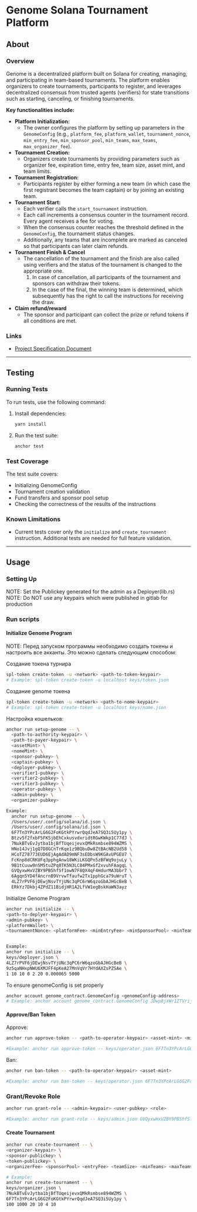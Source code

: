 # Genome Solana Tournament Platform

## About

### Overview

Genome is a decentralized platform built on Solana for creating, managing, and participating in team-based tournaments. The platform enables organizers to create tournaments, participants to register, and leverages decentralized consensus from trusted agents (verifiers) for state transitions such as starting, canceling, or finishing tournaments.

**Key functionalities include:**

- **Platform Initialization:**  
  - The owner configures the platform by setting up parameters in the `GenomeConfig` (e.g., `platform_fee`, `platform_wallet`, `tournament_nonce`, `min_entry_fee`, `min_sponsor_pool`, `min_teams`, `max_teams`, `max_organizer_fee`).
- **Tournament Creation:**  
  - Organizers create tournaments by providing parameters such as organizer fee, expiration time, entry fee, team size, asset mint, and team limits.
- **Tournament Registration:**  
  - Participants register by either forming a new team (in which case the first registrant becomes the team captain) or by joining an existing team.
- **Tournament Start:**  
  - Each verifier calls the `start_tournament` instruction.  
  - Each call increments a consensus counter in the tournament record. Every agent receives a fee for voting.
  - When the consensus counter reaches the threshold defined in the `GenomeConfig`, the tournament status changes.
  - Additionally, any teams that are incomplete are marked as canceled so that participants can later claim refunds.
- **Tournament Finish & Cancel**  
  - The cancellation of the tournament and the finish are also called using verifiers and the status of the tournament is changed to the appropriate one.
    1. In case of cancellation, all participants of the tournament and sponsors can withdraw their tokens.
    2. In the case of the final, the winning team is determined, which subsequently has the right to call the instructions for receiving the draw.
- **Claim refund/reward**
  - The sponsor and participant can collect the prize or refund tokens if all conditions are met.

### Links

- [Project Specification Document](https://entangle.atlassian.net/wiki/spaces/ENTN/pages/264339472/Team+tournament+single+chain)

---

## Testing

### Running Tests

To run tests, use the following command:

1. Install dependencies:

    ```sh
    yarn install
    ```

2. Run the test suite:

    ```sh
    anchor test
    ```

### Test Coverage

The test suite covers:

- Initializing GenomeConfig
- Tournament creation validation
- Fund transfers and sponsor pool setup
- Checking the correctness of the results of the instructions

### Known Limitations

- Current tests cover only the `initialize` and `create_tournament` instruction. Additional tests are needed for full feature validation.

---

## Usage

### Setting Up

NOTE: Set the Publickey generated for the admin as a Deployer(lib.rs)
NOTE: Do NOT use any keypairs which were published in gitlab for production

### Run scripts

#### Initialize Genome Program

NOTE: Перед запуском программы необходимо создать токены и настроить все акканты. Это можно сделать следующим способом:

Создание токена турнира

```sh
spl-token create-token -u <network> <path-to-token-keypair>
# Example: spl-token create-token -u localhost keys/token.json
```

Создание genome токена

```sh
spl-token create-token -u <network> <path-to-nome-keypair>
# Example: spl-token create-token -u localhost keys/nome.json
```

Настройка кошельков:

```sh
anchor run setup-genome -- \
  <path-to-authority-keypair> \
  <path-to-payer-keypair> \
  <assetMint> \
  <nomeMint> \
  <sponsor-pubkey> \
  <captain-pubkey> \
  <deployer-pubkey> \
  <verifier1-pubkey> \
  <verifier2-pubkey> \
  <verifier3-pubkey> \
  <operator-pubkey> \
  <admin-pubkey> \
  <organizer-pubkey>

Example: 
  anchor run setup-genome -- \
  /Users/user/.config/solana/id.json \
  /Users/user/.config/solana/id.json \
  6F7Tn3YPcArLG6G2FoKGtkPYrwrQqdJeA7SQ3i5Uy1py \
  Btzv5f2fxbF5FKSjbEhCxkusvdxridtRGwKWkp1C77dJ \
  7NukBTvEvJytba1bjBfTUqeijevxQMkRsmbse894WZMS \
  HNo14Jvj1gQ7D8GCnTrKqe1z9BQbuDw8ZtBAcNB2Ud58 \
  HCoTZ78773EUD6EjAgAdAD9mNF3sEDbsW9KGAvUPGEU7 \
  FcKnp8dCRKUFq3pphgAnw18WKiLKGQPn5zBFWq9ojuLy \
  9B1tCuuw9nSM5tuZPq8TK5N3LC84PMxGf2xvuhFAagqL \
  GVQyxwHxVZBY9PB5hfSf1owN7F8QX4qF4HdurMA3bbr7 \
  6Agqn5YD4fAncrnB9VrvwTfaufw2Tx1pphGca79uWruT \
  4LZ7rPVF6jDEwjNsvTYjUNc3qPC6rW6qzoGbAJHGcBeB \
  ERkYz7Dkbj4ZPdZ11BidjHR1A2LfVW1egBskHaWN3ayz
```

Initialize Genome Program

```sh
anchor run initialize -- \
<path-to-deplyer-keypair> \
<admin-pubkey> \
<platformWallet> \
<tournamentNonce> <platformFee> <minEntryFee> <minSponsorPool> <minTeams> <maxTeams> <falsePrecision> <maxOrganizerFee>


Example:
anchor run initialize -- \
keys/deployer.json \
4LZ7rPVF6jDEwjNsvTYjUNc3qPC6rW6qzoGbAJHGcBeB \
9z5qaNHxpNWU6XMJFF4pKeA27MnVqVr7HYdAXZsPZSAe \
1 10 10 0 2 20 0.000065 5000
```

To ensure genomeConfig is set properly

```sh
anchor account genome_contract.GenomeConfig <genomeConfig-address>
# Example: anchor account genome_contract.GenomeConfig JDwp8jxWr1ZTVrij5tRevrcgnfnPF8ZcmYgAYBch7UYb
```

#### Approve/Ban Token

Approve:

```sh
anchor run approve-token -- <path-to-operator-keypair> <asset-mint> <minSponsorPool> <minEntryFee>

#Example: anchor run approve-token -- keys/operator.json 6F7Tn3YPcArLG6G2FoKGtkPYrwrQqdJeA7SQ3i5Uy1py 1000 100
```

Ban:

```sh
anchor run ban-token -- <path-to-operator-keypair> <asset-mint>

#Example: anchor run ban-token -- keys/operator.json 6F7Tn3YPcArLG6G2FoKGtkPYrwrQqdJeA7SQ3i5Uy1py
```

### Grant/Revoke Role

```sh
anchor run grant-role -- <admin-keypair> <user-pubkey> <role>

#Example: anchor run grant-role -- keys/admin.json GVQyxwHxVZBY9PB5hfSf1owN7F8QX4qF4HdurMA3bbr7 verifier
```

#### Create Tournament

```sh
anchor run create-tournament -- \
<organizer-keypair> \
<sponsor-publickey> \
<token-publickey> \
<organizerFee> <sponsorPool> <entryFee> <teamSize> <minTeams> <maxTeams>

# Example:
anchor run create-tournament -- \
keys/organizer.json \
7NukBTvEvJytba1bjBfTUqeijevxQMkRsmbse894WZMS \
6F7Tn3YPcArLG6G2FoKGtkPYrwrQqdJeA7SQ3i5Uy1py \
100 1000 20 10 4 10
```
